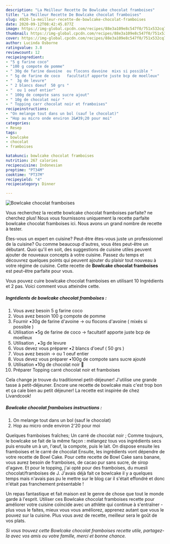 ```yaml
---
description: "La Meilleur Recette De Bowlcake chocolat framboises"
title: "La Meilleur Recette De Bowlcake chocolat framboises"
slug: 4920-la-meilleur-recette-de-bowlcake-chocolat-framboises
date: 2020-09-12T08:42:45.877Z
image: https://img-global.cpcdn.com/recipes/88e3a109e8c547f0/751x532cq70/bowlcake-chocolat-framboises-photo-principale-de-la-recette.jpg
thumbnail: https://img-global.cpcdn.com/recipes/88e3a109e8c547f0/751x532cq70/bowlcake-chocolat-framboises-photo-principale-de-la-recette.jpg
cover: https://img-global.cpcdn.com/recipes/88e3a109e8c547f0/751x532cq70/bowlcake-chocolat-framboises-photo-principale-de-la-recette.jpg
author: Lucinda Osborne
ratingvalue: 3.8
reviewcount: 12
recipeingredient:
- "5 g farine coco"
- "100 g compote de pomme"
- " 30g de farine davoine  ou flocons davoine  mixs si possible "
- " 5g de farine de coco   facultatif apporte juste bcp de moelleux"
- "  3g de levure"
- " 2 blancs doeuf  50 grs "
- "  ou 1 oeuf entier"
- " 100g de compote sans sucre ajout"
- " 10g de chocolat noir "
- " Topping carr chocolat noir et framboises"
recipeinstructions:
- "On melange tout dans un bol (sauf le chocolat)"
- "Hop au micro onde environ 2&#39;20 pour moi"
categories:
- Resep
tags:
- bowlcake
- chocolat
- framboises

katakunci: bowlcake chocolat framboises 
nutrition: 267 calories
recipecuisine: Indonesian
preptime: "PT34M"
cooktime: "PT37M"
recipeyield: "4"
recipecategory: Dinner

---
```



![Bowlcake chocolat framboises](https://img-global.cpcdn.com/recipes/88e3a109e8c547f0/751x532cq70/bowlcake-chocolat-framboises-photo-principale-de-la-recette.jpg)

Vous recherchez la recette bowlcake chocolat framboises parfaite? ne cherchez plus! Nous vous fournissons uniquement la recette parfaite bowlcake chocolat framboises ici. Nous avons un grand nombre de recette à tester.

Êtes-vous un expert en cuisine? Peut-être êtes-vous juste un professionnel de la cuisine? Ou comme beaucoup d'autres, vous êtes peut-être un débutant. Quoi qu'il en soit, des suggestions de cuisine utiles peuvent ajouter de nouveaux concepts à votre cuisine. Passez du temps et découvrez quelques points qui peuvent ajouter du plaisir tout nouveau à votre régime de cuisine. Cette recette de <strong> Bowlcake chocolat framboises </strong> est peut-être parfaite pour vous.

<!--inarticleads1-->

Vous pouvez cuire bowlcake chocolat framboises en utilisant 10 Ingrédients et 2 pas. Voici comment vous atteindre cette.

##### Ingrédients de bowlcake chocolat framboises :

1. Vous avez besoin 5 g farine coco
1. Vous avez besoin 100 g compote de pomme
1. Fournir  ▪️30g de farine d&#39;avoine -&gt; ou flocons d&#39;avoine ( mixés si possible )
1. Utilisation  ▪️5g de farine de coco  -&gt; facultatif apporte juste bcp de moelleux
1. Utilisation  , ▪️3g de levure
1. Vous devez vous préparer  ▪️2 blancs d&#39;oeuf ( 50 grs )
1. Vous avez besoin  -&gt; ou 1 oeuf entier
1. Vous devez vous préparer  ▪️100g de compote sans sucre ajouté
1. Utilisation  ▪️10g de chocolat noir 🍫
1. Préparer  Topping carré chocolat noir et framboises


Cela change je trouve du traditionnel petit-déjeuner! J&#39;utilise une grande tasse à petit-déjeuner. Encore une recette de bowlcake mais c&#39;est trop bon et ça cale bien au petit déjeuner! La recette est inspirée de chez Livandcook! 

<!--inarticleads2-->

##### Bowlcake chocolat framboises instructions :

1. On melange tout dans un bol (sauf le chocolat)
1. Hop au micro onde environ 2&#39;20 pour moi


Quelques framboises fraîches; Un carré de chocolat noir ; Comme toujours, le bowlcake se fait de la même façon : mélangez tous vos ingrédients secs puis ensuite un à un, l&#39;œuf, la compote, puis le lait. On dispose ensuite les framboises et le carré de chocolat Ensuite, les ingrédients vont dépendre de votre recette de Bowl Cake. Pour cette recette de Bowl Cake sans banane, vous aurez besoin de framboises, de cacao pur sans sucre, de sirop d&#39;agave. Et pour le topping, j&#39;ai opté pour des framboises, du muesli chocolat/framboises de J. J&#39;avais déjà fait ce bowlcake il y a quelques temps mais n&#39;avais pas pu le mettre sur le blog car il s&#39;était effondré et donc n&#39;était pas franchement présentable ! 

<!--inarticleads1-->

<p>
Un repas fantastique et fait maison est le genre de chose que tout le monde garde à l'esprit. Utiliser ces Bowlcake chocolat framboises recette pour améliorer votre cuisine coïncide avec un athlète qui continue à s'entraîner - plus vous le faites, mieux vous vous améliorez, apprenez autant que vous le pouvez sur la cuisine. Plus vous avez de recette, meilleur sera le goût de vos plats.
</p>

<p>
<i>Si vous trouvez cette Bowlcake chocolat framboises recette utile, partagez-la avec vos amis ou votre famille, merci et bonne chance.</i>
</p>
